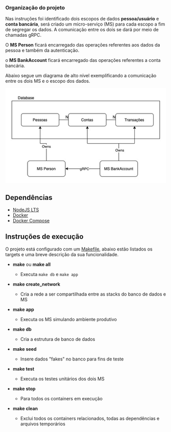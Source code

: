 ### Organização do projeto
Nas instruções foi identificado dois escopos de dados **pessoa/usuário** e **conta bancária**, será criado um micro-serviço (MS) para cada escopo a fim de segregar os dados. A comunicação entre os dois se dará por meio de chamadas gRPC.

O **MS Person** ficará encarregado das operações referentes aos dados da pessoa e também da autenticação.

o **MS BankAccount** ficará encarregado das  operações referentes a conta bancária.

Abaixo segue um diagrama de alto nível exemplificando a comunicação entre os dois MS e o escopo dos dados.

![Architecture Overview](img/architecture-overview.jpg)

## Dependências
- [NodeJS LTS](https://nodejs.org/en/download/)
- [Docker](https://www.docker.com/products/docker-desktop)
- [Docker Compose](https://docs.docker.com/compose/install/)

## Instruções de execução

O projeto está configurado com um [Makefile](https://www.gnu.org/software/make/), abaixo estão listados os targets e uma breve descrição da sua funcionalidade.

- **make** ou **make all**

   - Executa `make db` e `make app`

- **make create_network**

    - Cria a rede a ser compartilhada entre as stacks do banco de dados e MS

- **make app**
    - Executa os MS simulando ambiente produtivo

- **make db**

    - Cria a estrutura de banco de dados

- **make seed**

    - Insere dados "fakes" no banco para fins de teste

- **make test**

    - Executa os testes unitários dos dois MS

- **make stop**

    - Para todos os containers em execução

- **make clean**

    - Exclui todos os containers relacionados, todas as dependências e arquivos temporários

